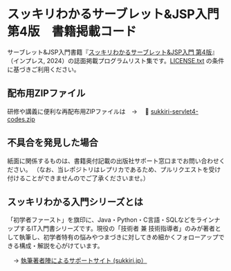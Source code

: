 # スッキリわかるサーブレット&JSP入門 第4版　書籍掲載コード

サーブレット&JSP入門書籍『[スッキリわかるサーブレット&JSP入門 第4版](https://sukkiri.jp/books/sukkiri_servlet4)』（インプレス, 2024）の誌面掲載プログラムリスト集です。[LICENSE.txt](https://github.com/miyabilink/sukkiri-servlet4-codes/raw/main/LICENSE.txt) の条件に基づきご利用ください。  

## 配布用ZIPファイル
研修や講義に便利な再配布用ZIPファイルは　→ 　🎁 [sukkiri-servlet4-codes.zip](https://github.com/miyabilink/sukkiri-servlet4-codes/releases/latest/download/sukkiri-servlet4-codes.zip)

## 不具合を発見した場合
紙面に関係するものは、書籍奥付記載の出版社サポート窓口までお問い合わせください。
（なお、当レポジトリはレプリカであるため、プルリクエストを受け付けることができませんのでご了承くださいませ。）

## スッキリわかる入門シリーズとは
「初学者ファースト」を旗印に、Java・Python・C言語・SQLなどをラインナップするIT入門書シリーズです。現役の「技術者 兼 技術指導者」のみが著者として執筆し、初学者特有の悩みやつまづきに対してきめ細かくフォローアップできる構成・解説を心がけています。

　→ [執筆著者陣によるサポートサイト (sukkiri.jp）](https://sukkiri.jp/)
